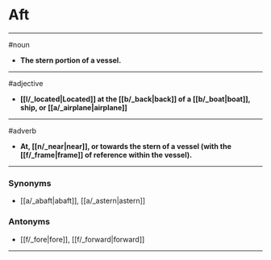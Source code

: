 # Aft
---
#noun
- **The stern portion of a vessel.**
---
#adjective
- **[[l/_located|Located]] at the [[b/_back|back]] of a [[b/_boat|boat]], ship, or [[a/_airplane|airplane]]**
---
#adverb
- **At, [[n/_near|near]], or towards the stern of a vessel (with the [[f/_frame|frame]] of reference within the vessel).**
---
### Synonyms
- [[a/_abaft|abaft]], [[a/_astern|astern]]
### Antonyms
- [[f/_fore|fore]], [[f/_forward|forward]]
---

